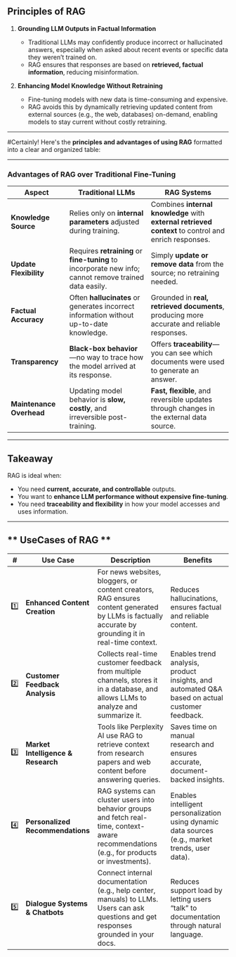 ## **Principles of RAG**

1. **Grounding LLM Outputs in Factual Information**

   * Traditional LLMs may confidently produce incorrect or hallucinated answers, especially when asked about recent events or specific data they weren’t trained on.
   * RAG ensures that responses are based on **retrieved, factual information**, reducing misinformation.

2. **Enhancing Model Knowledge Without Retraining**

   * Fine-tuning models with new data is time-consuming and expensive.
   * RAG avoids this by dynamically retrieving updated content from external sources (e.g., the web, databases) on-demand, enabling models to stay current without costly retraining.

---

#Certainly! Here's the **principles and advantages of using RAG** formatted into a clear and organized table:

---

### **Advantages of RAG over Traditional Fine-Tuning**

| **Aspect**               | **Traditional LLMs**                                                                                   | **RAG Systems**                                                                                      |
| ------------------------ | ------------------------------------------------------------------------------------------------------ | ---------------------------------------------------------------------------------------------------- |
| **Knowledge Source**     | Relies only on **internal parameters** adjusted during training.                                       | Combines **internal knowledge** with **external retrieved context** to control and enrich responses. |
| **Update Flexibility**   | Requires **retraining** or **fine-tuning** to incorporate new info; cannot remove trained data easily. | Simply **update or remove data** from the source; no retraining needed.                              |
| **Factual Accuracy**     | Often **hallucinates** or generates incorrect information without up-to-date knowledge.                | Grounded in **real, retrieved documents**, producing more accurate and reliable responses.           |
| **Transparency**         | **Black-box behavior**—no way to trace how the model arrived at its response.                          | Offers **traceability**—you can see which documents were used to generate an answer.                 |
| **Maintenance Overhead** | Updating model behavior is **slow, costly**, and irreversible post-training.                           | **Fast, flexible**, and reversible updates through changes in the external data source.              |

---

## **Takeaway**

RAG is ideal when:

* You need **current, accurate, and controllable** outputs.
* You want to **enhance LLM performance without expensive fine-tuning**.
* You need **traceability and flexibility** in how your model accesses and uses information.

---

## ** UseCases of RAG **

| **#** | **Use Case**                       | **Description**                                                                                                                                     | **Benefits**                                                                                     |
| ----- | ---------------------------------- | --------------------------------------------------------------------------------------------------------------------------------------------------- | ------------------------------------------------------------------------------------------------ |
| 1️⃣   | **Enhanced Content Creation**      | For news websites, bloggers, or content creators, RAG ensures content generated by LLMs is factually accurate by grounding it in real-time context. | Reduces hallucinations, ensures factual and reliable content.                                    |
| 2️⃣   | **Customer Feedback Analysis**     | Collects real-time customer feedback from multiple channels, stores it in a database, and allows LLMs to analyze and summarize it.                  | Enables trend analysis, product insights, and automated Q\&A based on actual customer feedback.  |
| 3️⃣   | **Market Intelligence & Research** | Tools like Perplexity AI use RAG to retrieve context from research papers and web content before answering queries.                                 | Saves time on manual research and ensures accurate, document-backed insights.                    |
| 4️⃣   | **Personalized Recommendations**   | RAG systems can cluster users into behavior groups and fetch real-time, context-aware recommendations (e.g., for products or investments).          | Enables intelligent personalization using dynamic data sources (e.g., market trends, user data). |
| 5️⃣   | **Dialogue Systems & Chatbots**    | Connect internal documentation (e.g., help center, manuals) to LLMs. Users can ask questions and get responses grounded in your docs.               | Reduces support load by letting users “talk” to documentation through natural language.          |
